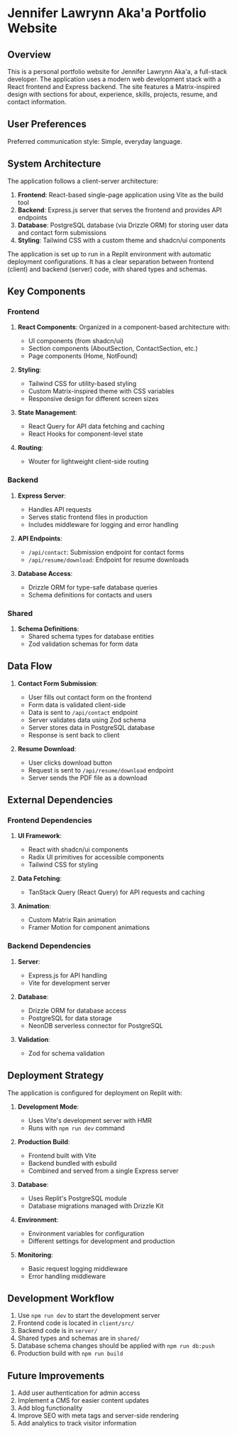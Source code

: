 # Jennifer Lawrynn Aka'a Portfolio Website

## Overview

This is a personal portfolio website for Jennifer Lawrynn Aka'a, a full-stack developer. The application uses a modern web development stack with a React frontend and Express backend. The site features a Matrix-inspired design with sections for about, experience, skills, projects, resume, and contact information.

## User Preferences

Preferred communication style: Simple, everyday language.

## System Architecture

The application follows a client-server architecture:

1. **Frontend**: React-based single-page application using Vite as the build tool
2. **Backend**: Express.js server that serves the frontend and provides API endpoints
3. **Database**: PostgreSQL database (via Drizzle ORM) for storing user data and contact form submissions
4. **Styling**: Tailwind CSS with a custom theme and shadcn/ui components

The application is set up to run in a Replit environment with automatic deployment configurations. It has a clear separation between frontend (client) and backend (server) code, with shared types and schemas.

## Key Components

### Frontend

1. **React Components**: Organized in a component-based architecture with:
   - UI components (from shadcn/ui)
   - Section components (AboutSection, ContactSection, etc.)
   - Page components (Home, NotFound)
   
2. **Styling**: 
   - Tailwind CSS for utility-based styling
   - Custom Matrix-inspired theme with CSS variables
   - Responsive design for different screen sizes

3. **State Management**:
   - React Query for API data fetching and caching
   - React Hooks for component-level state

4. **Routing**:
   - Wouter for lightweight client-side routing

### Backend

1. **Express Server**:
   - Handles API requests
   - Serves static frontend files in production
   - Includes middleware for logging and error handling

2. **API Endpoints**:
   - `/api/contact`: Submission endpoint for contact forms
   - `/api/resume/download`: Endpoint for resume downloads

3. **Database Access**:
   - Drizzle ORM for type-safe database queries
   - Schema definitions for contacts and users

### Shared

1. **Schema Definitions**: 
   - Shared schema types for database entities
   - Zod validation schemas for form data

## Data Flow

1. **Contact Form Submission**:
   - User fills out contact form on the frontend
   - Form data is validated client-side
   - Data is sent to `/api/contact` endpoint
   - Server validates data using Zod schema
   - Server stores data in PostgreSQL database
   - Response is sent back to client

2. **Resume Download**:
   - User clicks download button
   - Request is sent to `/api/resume/download` endpoint
   - Server sends the PDF file as a download

## External Dependencies

### Frontend Dependencies

1. **UI Framework**:
   - React with shadcn/ui components
   - Radix UI primitives for accessible components
   - Tailwind CSS for styling

2. **Data Fetching**:
   - TanStack Query (React Query) for API requests and caching

3. **Animation**:
   - Custom Matrix Rain animation
   - Framer Motion for component animations

### Backend Dependencies

1. **Server**:
   - Express.js for API handling
   - Vite for development server

2. **Database**:
   - Drizzle ORM for database access
   - PostgreSQL for data storage
   - NeonDB serverless connector for PostgreSQL

3. **Validation**:
   - Zod for schema validation

## Deployment Strategy

The application is configured for deployment on Replit with:

1. **Development Mode**:
   - Uses Vite's development server with HMR
   - Runs with `npm run dev` command

2. **Production Build**:
   - Frontend built with Vite
   - Backend bundled with esbuild
   - Combined and served from a single Express server

3. **Database**:
   - Uses Replit's PostgreSQL module
   - Database migrations managed with Drizzle Kit

4. **Environment**:
   - Environment variables for configuration
   - Different settings for development and production

5. **Monitoring**:
   - Basic request logging middleware
   - Error handling middleware

## Development Workflow

1. Use `npm run dev` to start the development server
2. Frontend code is located in `client/src/`
3. Backend code is in `server/`
4. Shared types and schemas are in `shared/`
5. Database schema changes should be applied with `npm run db:push`
6. Production build with `npm run build`

## Future Improvements

1. Add user authentication for admin access
2. Implement a CMS for easier content updates
3. Add blog functionality
4. Improve SEO with meta tags and server-side rendering
5. Add analytics to track visitor information